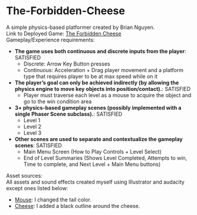 # The-Forbidden-Cheese
A simple physics-based platformer created by Brian Nguyen.\
Link to Deployed Game: [The Forbidden Cheese](https://brian-mt-nguyen.github.io/The-Forbidden-Cheese/)\
Gameplay/Experience requirements:
- **The game uses both continuous and discrete inputs from the player**: SATISFIED
    - Discrete: Arrow Key Button presses
    - Continuous: Acceleration + Drag player movement and a platform type that requires player to be at max speed while on it
- **The player’s goal can only be achieved indirectly (by allowing the physics engine to move key objects into position/contact).**: SATISFIED
    - Player must traverse each level as a mouse to acquire the object and go to the win condition area
- **3+ physics-based gameplay scenes (possibly implemented with a single Phaser Scene subclass).**: SATISFIED
    - Level 1
    - Level 2
    - Level 3
- **Other scenes are used to separate and contextualize the gameplay scenes**: SATISFIED
    - Main Menu Screen (How to Play Controls + Level Select)
    - End of Level Summaries (Shows Level Completed, Attempts to win, Time to complete, and Next Level + Main Menu buttons)

Asset sources:\
All assets and sound effects created myself using Illustrator and audacity except ones listed below:
- [Mouse](https://www.pngkit.com/bigpic/u2e6r5t4q8a9e6r5/): I changed the tail color.
- [Cheese](http://pixelartmaker.com/art/605a4c2a78ea075): I added a black outline around the cheese.
